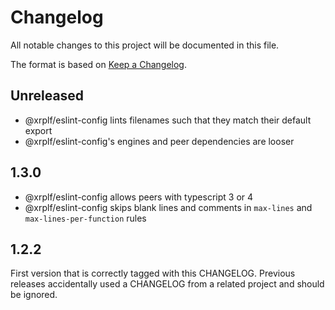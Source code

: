 # Changelog

All notable changes to this project will be documented in this file.

The format is based on [Keep a Changelog](https://keepachangelog.com/en/1.0.0/).

## Unreleased
- @xrplf/eslint-config lints filenames such that they match their default export
- @xrplf/eslint-config's engines and peer dependencies are looser

## 1.3.0
- @xrplf/eslint-config allows peers with typescript 3 or 4
- @xrplf/eslint-config skips blank lines and comments in
  `max-lines` and `max-lines-per-function` rules

## 1.2.2
First version that is correctly tagged with this CHANGELOG. Previous releases
accidentally used a CHANGELOG from a related project and should be ignored.
